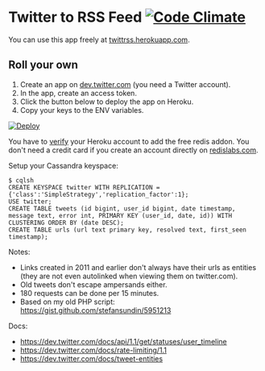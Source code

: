 # Twitter to RSS Feed [![Code Climate](https://codeclimate.com/github/stefansundin/twitter-rss/badges/gpa.svg)](https://codeclimate.com/github/stefansundin/twitter-rss)

You can use this app freely at [twittrss.herokuapp.com](https://twittrss.herokuapp.com/).

## Roll your own

1. Create an app on [dev.twitter.com](https://dev.twitter.com/apps) (you need a Twitter account).
2. In the app, create an access token.
3. Click the button below to deploy the app on Heroku.
4. Copy your keys to the ENV variables.

[![Deploy](https://www.herokucdn.com/deploy/button.png)](https://heroku.com/deploy?template=https://github.com/stefansundin/twitter-rss)

You have to [verify](https://heroku.com/verify) your Heroku account to add the free redis addon. You don't need a credit card if you create an account directly on [redislabs.com](https://redislabs.com).

Setup your Cassandra keyspace:

```
$ cqlsh
CREATE KEYSPACE twitter WITH REPLICATION = {'class':'SimpleStrategy','replication_factor':1};
USE twitter;
CREATE TABLE tweets (id bigint, user_id bigint, date timestamp, message text, error int, PRIMARY KEY (user_id, date, id)) WITH CLUSTERING ORDER BY (date DESC);
CREATE TABLE urls (url text primary key, resolved text, first_seen timestamp);
```

Notes:
- Links created in 2011 and earlier don't always have their urls as entities (they are not even autolinked when viewing them on twitter.com).
- Old tweets don't escape ampersands either.
- 180 requests can be done per 15 minutes.
- Based on my old PHP script: https://gist.github.com/stefansundin/5951213

Docs:
- https://dev.twitter.com/docs/api/1.1/get/statuses/user_timeline
- https://dev.twitter.com/docs/rate-limiting/1.1
- https://dev.twitter.com/docs/tweet-entities

